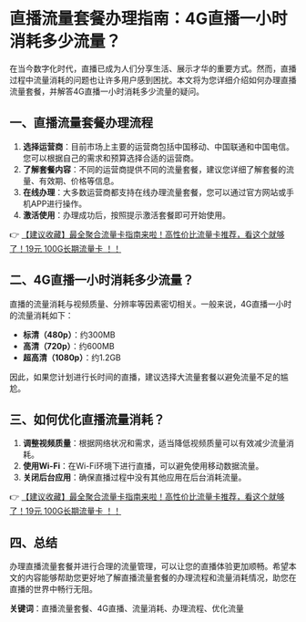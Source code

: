# 直播流量套餐办理指南：4G直播一小时消耗多少流量？

在当今数字化时代，直播已成为人们分享生活、展示才华的重要方式。然而，直播过程中流量消耗的问题也让许多用户感到困扰。本文将为您详细介绍如何办理直播流量套餐，并解答4G直播一小时消耗多少流量的疑问。

## 一、直播流量套餐办理流程

1. **选择运营商**：目前市场上主要的运营商包括中国移动、中国联通和中国电信。您可以根据自己的需求和预算选择合适的运营商。
2. **了解套餐内容**：不同的运营商提供不同的流量套餐，建议您详细了解套餐的流量、有效期、价格等信息。
3. **在线办理**：大多数运营商都支持在线办理流量套餐，您可以通过官方网站或手机APP进行操作。
4. **激活使用**：办理成功后，按照提示激活套餐即可开始使用。

👉 [【建议收藏】最全聚合流量卡指南来啦！高性价比流量卡推荐，看这个就够了！19元 100G长期流量卡 ！！](https://bit.ly/Liuliangka)

## 二、4G直播一小时消耗多少流量？

直播的流量消耗与视频质量、分辨率等因素密切相关。一般来说，4G直播一小时的流量消耗如下：

- **标清（480p）**：约300MB
- **高清（720p）**：约600MB
- **超高清（1080p）**：约1.2GB

因此，如果您计划进行长时间的直播，建议选择大流量套餐以避免流量不足的尴尬。

## 三、如何优化直播流量消耗？

1. **调整视频质量**：根据网络状况和需求，适当降低视频质量可以有效减少流量消耗。
2. **使用Wi-Fi**：在Wi-Fi环境下进行直播，可以避免使用移动数据流量。
3. **关闭后台应用**：确保直播过程中没有其他应用在后台消耗流量。

👉 [【建议收藏】最全聚合流量卡指南来啦！高性价比流量卡推荐，看这个就够了！19元 100G长期流量卡 ！！](https://bit.ly/Liuliangka)

## 四、总结

办理直播流量套餐并进行合理的流量管理，可以让您的直播体验更加顺畅。希望本文的内容能够帮助您更好地了解直播流量套餐的办理流程和流量消耗情况，助您在直播的世界中畅行无阻。

**关键词**：直播流量套餐、4G直播、流量消耗、办理流程、优化流量